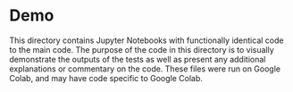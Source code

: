 # Demo

This directory contains Jupyter Notebooks with functionally identical code to the main code. The purpose of the code in this directory is to visually demonstrate the outputs of the tests as well as present any additional explanations or commentary on the code. These files were run on Google Colab, and may have code specific to Google Colab.
